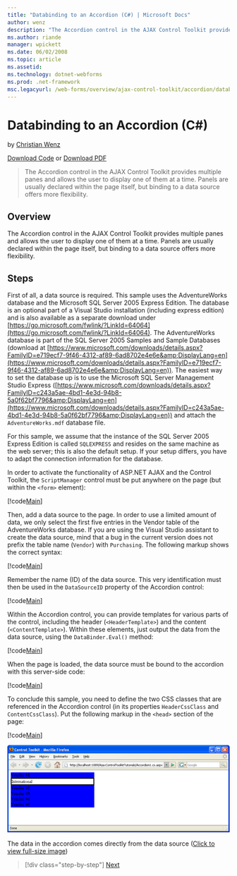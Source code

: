 ```yaml
---
title: "Databinding to an Accordion (C#) | Microsoft Docs"
author: wenz
description: "The Accordion control in the AJAX Control Toolkit provides multiple panes and allows the user to display one of them at a time. Panels are usually declared w..."
ms.author: riande
manager: wpickett
ms.date: 06/02/2008
ms.topic: article
ms.assetid: 
ms.technology: dotnet-webforms
ms.prod: .net-framework
msc.legacyurl: /web-forms/overview/ajax-control-toolkit/accordion/databinding-to-an-accordion-cs
---
```

Databinding to an Accordion (C#)
====================
by [Christian Wenz](https://github.com/wenz)

[Download Code](http://download.microsoft.com/download/5/6/d/56d50cef-2011-4c8f-9891-7edc6dc57df9/Accordion1.cs.zip) or [Download PDF](http://download.microsoft.com/download/6/7/1/6718d452-ff89-4d3f-a90e-c74ec2d636a3/accordion1CS.pdf)

> The Accordion control in the AJAX Control Toolkit provides multiple panes and allows the user to display one of them at a time. Panels are usually declared within the page itself, but binding to a data source offers more flexibility.


## Overview

The Accordion control in the AJAX Control Toolkit provides multiple panes and allows the user to display one of them at a time. Panels are usually declared within the page itself, but binding to a data source offers more flexibility.

## Steps

First of all, a data source is required. This sample uses the AdventureWorks database and the Microsoft SQL Server 2005 Express Edition. The database is an optional part of a Visual Studio installation (including express edition) and is also available as a separate download under [https://go.microsoft.com/fwlink/?LinkId=64064](https://go.microsoft.com/fwlink/?LinkId=64064). The AdventureWorks database is part of the SQL Server 2005 Samples and Sample Databases (download at [https://www.microsoft.com/downloads/details.aspx?FamilyID=e719ecf7-9f46-4312-af89-6ad8702e4e6e&amp;DisplayLang=en](https://www.microsoft.com/downloads/details.aspx?FamilyID=e719ecf7-9f46-4312-af89-6ad8702e4e6e&amp;DisplayLang=en)). The easiest way to set the database up is to use the Microsoft SQL Server Management Studio Express ([https://www.microsoft.com/downloads/details.aspx?FamilyID=c243a5ae-4bd1-4e3d-94b8-5a0f62bf7796&amp;DisplayLang=en](https://www.microsoft.com/downloads/details.aspx?FamilyID=c243a5ae-4bd1-4e3d-94b8-5a0f62bf7796&amp;DisplayLang=en)) and attach the `AdventureWorks.mdf` database file.

For this sample, we assume that the instance of the SQL Server 2005 Express Edition is called `SQLEXPRESS` and resides on the same machine as the web server; this is also the default setup. If your setup differs, you have to adapt the connection information for the database.

In order to activate the functionality of ASP.NET AJAX and the Control Toolkit, the `ScriptManager` control must be put anywhere on the page (but within the `<form>` element):

[!code[Main](databinding-to-an-accordion-cs/samples/sample1.xml)]

Then, add a data source to the page. In order to use a limited amount of data, we only select the first five entries in the Vendor table of the AdventureWorks database. If you are using the Visual Studio assistant to create the data source, mind that a bug in the current version does not prefix the table name (`Vendor`) with `Purchasing`. The following markup shows the correct syntax:

[!code[Main](databinding-to-an-accordion-cs/samples/sample2.xml)]

Remember the name (ID) of the data source. This very identification must then be used in the `DataSourceID` property of the Accordion control:

[!code[Main](databinding-to-an-accordion-cs/samples/sample3.xml)]

Within the Accordion control, you can provide templates for various parts of the control, including the header (`<HeaderTemplate>`) and the content (`<ContentTemplate>`). Within these elements, just output the data from the data source, using the `DataBinder.Eval()` method:

[!code[Main](databinding-to-an-accordion-cs/samples/sample4.xml)]

When the page is loaded, the data source must be bound to the accordion with this server-side code:

[!code[Main](databinding-to-an-accordion-cs/samples/sample5.xml)]

To conclude this sample, you need to define the two CSS classes that are referenced in the Accordion control (in its properties `HeaderCssClass` and `ContentCssClass`). Put the following markup in the `<head>` section of the page:

[!code[Main](databinding-to-an-accordion-cs/samples/sample6.xml)]


[![The data in the accordion comes directly from the data source](databinding-to-an-accordion-cs/_static/image2.png)](databinding-to-an-accordion-cs/_static/image1.png)

The data in the accordion comes directly from the data source ([Click to view full-size image](databinding-to-an-accordion-cs/_static/image3.png))

>[!div class="step-by-step"] [Next](dynamically-adding-an-accordion-pane-cs.md)